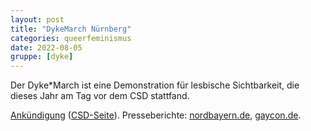 ```yaml
---
layout: post
title: "DykeMarch Nürnberg"
categories: queerfeminismus
date: 2022-08-05
gruppe: [dyke]
---
```


Der Dyke\*March ist eine Demonstration für lesbische Sichtbarkeit, die dieses Jahr am Tag vor dem CSD stattfand.

[Ankündigung](https://dykemarchnuernberg.wordpress.com/2022/07/24/dykemarch-nurnberg-2022/) ([CSD-Seite](https://www.csd-nuernberg.de/event-details/dyke-march-nurnberg)).
Presseberichte: [nordbayern.de](https://www.nordbayern.de/region/nuernberg/dykemarch-in-nurnberg-frauen-demonstrieren-fur-mehr-lesbische-sichtbarkeit-1.11270470), [gaycon.de](https://www.gaycon.de/interviews/dykemarch/).
